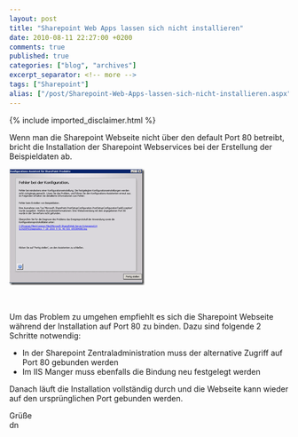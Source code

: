 ```yaml
---
layout: post
title: "Sharepoint Web Apps lassen sich nicht installieren"
date: 2010-08-11 22:27:00 +0200
comments: true
published: true
categories: ["blog", "archives"]
excerpt_separator: <!-- more -->
tags: ["Sharepoint"]
alias: ["/post/Sharepoint-Web-Apps-lassen-sich-nicht-installieren.aspx", "/post/sharepoint-web-apps-lassen-sich-nicht-installieren.aspx"]
---
```

<!-- more -->
{% include imported_disclaimer.html %}
<p>Wenn man die Sharepoint Webseite nicht über den default Port 80 betreibt, bricht die Installation der Sharepoint Webservices bei der Erstellung der Beispieldaten ab.</p>  <p><a href="/assets/image_208.png" target="_blank"><img style="border-bottom: 0px; border-left: 0px; display: inline; border-top: 0px; border-right: 0px" title="image" border="0" alt="image" src="/assets/image_thumb_206.png" width="244" height="210" /></a> </p>  <p>&#160;</p>  <p>Um das Problem zu umgehen empfiehlt es sich die Sharepoint Webseite während der Installation auf Port 80 zu binden. Dazu sind folgende 2 Schritte notwendig:</p>  <ul>   <li>In der Sharepoint Zentraladministration muss der alternative Zugriff auf Port 80 gebunden werden</li>    <li>Im IIS Manger muss ebenfalls die Bindung neu festgelegt werden</li> </ul>  <p>Danach läuft die Installation vollständig durch und die Webseite kann wieder auf den ursprünglichen Port gebunden werden.</p>  <p>Grüße   <br />dn</p>
